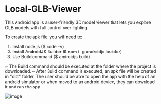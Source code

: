 # Local-GLB-Viewer
This Android app is a user-friendly 3D model viewer that lets you explore GLB models with full control over lighting. 

To create the apk file, you will need to:

1. Install node.js ($ node -v)
2. Install AndroidJS Builder ($ npm i -g androidjs-builder)
3. Use Build command ($ androidjs build) 

~ The Build command should be executed at the folder where the project is downloaded.
~ After Build command is executed, an apk file will be created in "dist" folder. The user should be able to open the app with the help of an android simulator or when moved to an android device, they can download it and run the app.

![image](https://github.com/JimGian/Local-GLB-Viewer/assets/36714979/fbcbfcb1-00aa-4974-a509-8cf0aa65afec)

